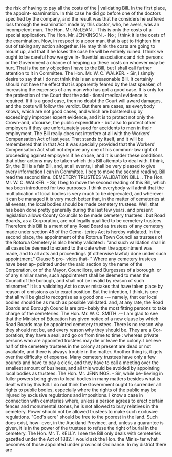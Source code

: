 the risk of having to pay all the costs of the | validating Bill. In the first place, the appoint- examination. In this case he did go before one of the doctors specified by the company, and the result was that he considers he suffered loss through the examination made by this doctor, who, he avers, was an incompetent man. The Hon. Mr. McLEAN .- This is only the costs of a special application. The Hon. Mr. JENKINSON .- No ; I think it is the costs of the examination. Now, in respect to a poor man. that is apt to frighten him out of taking any action altogether. He may think the costs are going to mount up, and that if he loses the case he will be entirely ruined. I think we ought to be careful how we give in- fluential associations and rich persons or the Government a chance of heaping up these costs on whoever may be hurt. That is the only objection I have to the Bill, but I shall call further attention to it in Committee. The Hon. Mr. W. C. WALKER. - Sir, I simply desire to say that I do not think this is an unreasonable Bill. It certainly should not have the effect that is apparently feared by the last speaker, of increasing the expenses of any man who has got a good case. It is only for the protection of the Court that the addi- tional medical evidence is required. If it is a good case, then no doubt the Court will award damages, and the costs will follow the verdict. But there are cases, as everybody knows, which are not good cases, and which are bolstered up by exceedingly improper expert evidence, and it is to protect not only the Crown-and, ofcourse, the public expenditure - but also to protect other employers if they are unfortunately sued for accidents to men in their employment. The Bill really does not interfere at all with the Workers' Compensation Act of last year. That stands by itself, and it will be remembered that in that Act it was specially provided that the Workers' Compensation Act shall not deprive any one of his common-law right of proceeding against employers if he chose, and it is under these conditions that other actions may be taken which this Bill attempts to deal with. I think, Sir, the Bill is a fair Bill, and, at all events, I shall be very pleased to give every information I can in Committee. I beg to move the second reading. Bill read the second time. CEMETERY TRUSTEES VALIDATION BILL .. The Hon. Mr. W. C. WALKER. - Sir, I beg to move the second reading of this Bill, which has been introduced for two purposes. I think everybody will admit that the multiplication of local bodies is very much to be deprecated, and wherever it can be managed it is very much better that, in the matter of cemeteries at all events, the local bodies should be made cemetery trustees. Well, that has been done pretty generally during the last few years. and present legislation allows County Councils to be made cemetery trustees : but Road Boards, as a Corporation, are not legally qualified to be cemetery trustees. Therefore this Bill is a ment of any Road Board as trustees of any cemetery made under section 45 of the Ceme- teries Act is hereby validated. In the second place, the appointment of the Rotorua Town Council as trustees of the Rotorua Cemetery is also hereby validated : "and such validation shall in all cases be deemed to extend to the date when the appointment was made, and to all acts and proceedings (if otherwise lawful) done under such appointment." Clause 5 pro- vides that- " Where any cemetery trustees have been ap- pointed under the said section by the name of the Corporation, or of the Mayor, Councillors, and Burgesses of a borough. or of any similar name, such appointment shall be deemed to mean the Council of the borough, and shall not be invalid by reason of such misnomer." It is a validating Act to cover mistakes that have taken place by reason of omissions as to exact position. But the intention, I think, is one that all will be glad to recognise as a good one --- namely, that our local bodies should be as much as possible validated. and, at any rate, the Road Boards and Borough Councils are pro- bably the most fitting persons to take charge of the cemeteries. The Hon. Mr. W. C. SMITH .-- I am glad to see that the Minister of Education has given notice of a new clause by which Road Boards may be appointed cemetery trustees. There is no reason why they should not be, and every reason why they should be. They are a Cor- poration, they have a seal, and go on from time to time : whereas private persons who are appointed trustees may die or leave the colony. I believe half of the cemetery trustees in the colony at present are dead or not available, and there is always trouble in the matter. Another thing is, it gets over the difficulty of expense. Many cemetery trustees have only a few pounds and have to pay a clerk, and they have to call a meeting over the smallest amount of business, and all this would be avoided by appointing local bodies as trustees. The Hon. Mr. JENNINGS. - Sir, while be- lieving in fuller powers being given to local bodies in many matters besides what is dealt with by this Bill. I do not think the Government ought to surrender all rights to publie bodies, especially where the rights of the public may be injured by exclusive regulations and impositions. I know a case in connection with cemeteries where, unless a person agrees to erect certain fences and monumental stones, he is not allowed to bury relatives in the cemetery. Power should not be allowed trustees to make such exclusive regulations. "God's acre" should be free to the poorest in the land. Such does exist, how- ever, in the Auckland Province, and, unless a guarantee is given, it is in the power of the trustees to refuse the right of burial in the cemetery. The Hon. Mr. T. KELLY. I see the Bill only deals with cemeteries gazetted under the Act of 1882. I would ask the Hon. the Minis- ter what becomes of those appointed under provincial Ordinance. In my district there are 